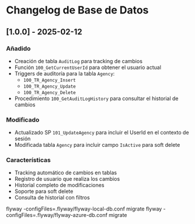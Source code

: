 # Changelog de Base de Datos

## [1.0.0] - 2025-02-12

### Añadido

- Creación de tabla `AuditLog` para tracking de cambios
- Función `100_GetCurrentUserId` para obtener el usuario actual
- Triggers de auditoría para la tabla `Agency`:
  - `100_TR_Agency_Insert`
  - `100_TR_Agency_Update`
  - `100_TR_Agency_Delete`
- Procedimiento `100_GetAuditLogHistory` para consultar el historial de cambios

### Modificado

- Actualizado SP `101_UpdateAgency` para incluir el UserId en el contexto de sesión
- Modificada tabla `Agency` para incluir campo `IsActive` para soft delete

### Características

- Tracking automático de cambios en tablas
- Registro de usuario que realiza los cambios
- Historial completo de modificaciones
- Soporte para soft delete
- Consulta de historial con filtros

flyway -configFiles=.flyway/flyway-local-db.conf migrate
flyway -configFiles=.flyway/flyway-azure-db.conf migrate
